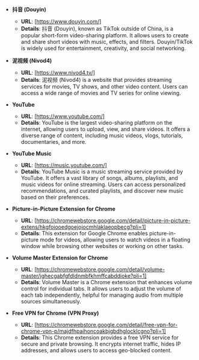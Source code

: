 - **抖音 (Douyin)**
  - **URL**: [https://www.douyin.com/]
  - **Details**: 抖音 (Douyin), known as TikTok outside of China, is a popular short-form video-sharing platform. It allows users to create and share short videos with music, effects, and filters. Douyin/TikTok is widely used for entertainment, creativity, and social networking.

- **泥视频 (Nivod4)**
  - **URL**: [https://www.nivod4.tv/]
  - **Details**: 泥视频 (Nivod4) is a website that provides streaming services for movies, TV shows, and other video content. Users can access a wide range of movies and TV series for online viewing.

- **YouTube**
  - **URL**: [https://www.youtube.com/]
  - **Details**: YouTube is the largest video-sharing platform on the internet, allowing users to upload, view, and share videos. It offers a diverse range of content, including music videos, vlogs, tutorials, documentaries, and more.

- **YouTube Music**
  - **URL**: [https://music.youtube.com/]
  - **Details**: YouTube Music is a music streaming service provided by YouTube. It offers a vast library of songs, albums, playlists, and music videos for online streaming. Users can access personalized recommendations, and curated playlists, and discover new music based on their preferences.

- **Picture-in-Picture Extension for Chrome**
  - **URL**: [https://chromewebstore.google.com/detail/picture-in-picture-extens/hkgfoiooedgoejojocmhlaklaeopbecg?pli=1]
  - **Details**: This extension for Google Chrome enables picture-in-picture mode for videos, allowing users to watch videos in a floating window while browsing other websites or working on other tasks.

- **Volume Master Extension for Chrome**
  - **URL**: [https://chromewebstore.google.com/detail/volume-master/jghecgabfgfdldnmbfkhmffcabddioke?pli=1]
  - **Details**: Volume Master is a Chrome extension that enhances volume control for individual tabs. It allows users to adjust the volume of each tab independently, helpful for managing audio from multiple sources simultaneously.

- **Free VPN for Chrome (VPN Proxy)**
  - **URL**: [https://chromewebstore.google.com/detail/free-vpn-for-chrome-vpn-p/majdfhpaihoncoakbjgbdhglocklcgno?pli=1]
  - **Details**: This Chrome extension provides a free VPN service for secure and private browsing. It encrypts internet traffic, hides IP addresses, and allows users to access geo-blocked content.
